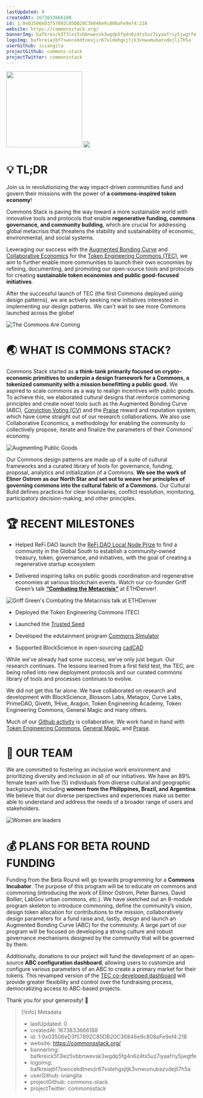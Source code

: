 ```yaml
---
lastUpdated: 0
createdAt: 1673833666188
id: 1:0x03506eD3f57892C85DB20C36846e9c808aFe9ef4:218
website: https://commonsstack.org/
bannerImg: bafkreick5f3lez5vbbnwevsk3wgdp5fg4n6z4ts5uz7iyaafriy5jwgtfe
logoImg: bafkreiajbf7swocekdtnevjir67videhgxjtjk3vnwumubazvdejli7h5a
userGithub: iviangita
projectGithub: commons-stack
projectTwitter: commonsstack
---
```


<img style="width: 200px" src="https://ipfs-grants-stack.gitcoin.co/ipfs/bafkreiajbf7swocekdtnevjir67videhgxjtjk3vnwumubazvdejli7h5a">

<img src="https://ipfs-grants-stack.gitcoin.co/ipfs/bafkreick5f3lez5vbbnwevsk3wgdp5fg4n6z4ts5uz7iyaafriy5jwgtfe">

# 💡 TL;DR

Join us in revolutionizing the way impact-driven communities fund and govern their missions with the power of **a commons-inspired token economy**!

Commons Stack is paving the way toward a more sustainable world with innovative tools and protocols that enable **regenerative funding, commons governance, and community building**, which are crucial for addressing global metacrisis that threatens the stability and sustainability of economic, environmental, and social systems. 

Leveraging our success with the [Augmented Bonding Curve](https://medium.com/commonsstack/deep-dive-augmented-bonding-curves-b5ca4fad4436) and [Collaborative Economics](https://medium.com/commonsstack/a-non-violent-revolution-against-technocracy-53388b123936) for the [Token Engineering Commons (TEC)](https://tecommons.org/), we aim to further enable more communities to launch their own economies by refining, documenting, and promoting our open-source tools and protocols for creating **sustainable token economies and public good-focused initiatives**. 

After the successful launch of TEC (the first Commons deployed using design patterns), we are actively seeking new initiatives interested in implementing our design patterns. We can't wait to see more Commons launched across the globe!

![The Commons Are Coming](https://imgur.com/YD3fAaR.png)


# 🌏 WHAT IS COMMONS STACK?

Commons Stack started as **a think-tank primarily focused on crypto-economic primitives to underpin a design framework for a Commons, a tokenized community with a mission benefitting a public good.** We aspired to scale commons as a way to realign incentives with public goods. To achieve this, we elaborated cultural designs that reinforce commoning principles and create novel tools such as the Augmented Bonding Curve (ABC), [Conviction Voting (CV)](https://medium.com/commonsstack/conviction-voting-f6f83a5d392a) and the [Praise](https://givepraise.xyz/) reward and reputation system, which have come straight out of our research collaborations. We also use Collaborative Economics, a methodology for enabling the community to collectively propose, iterate and finalize the parameters of their Commons’ economy.

![Augmenting Public Goods](https://imgur.com/sRiFjP9.png)


Our Commons design patterns are made up of a suite of cultural frameworks and a curated library of tools for governance, funding, proposal, analytics and initialization of a Commons. **We see the work of Elinor Ostrom as our North Star and set out to weave her principles of governing commons into the cultural fabric of a Commons.** Our Cultural Build defines practices for clear boundaries, conflict resolution, monitoring, participatory decision-making, and other principles. 


# 🏆 RECENT MILESTONES

- Helped ReFi DAO launch the [ReFi DAO Local Node Prize](https://mirror.xyz/0x7340F1a1e4e38F43d2FCC85cdb2b764de36B40c0/FABiu5AhpAR6LBLZxlGSfjOrHsHYj2J8VT4QJWPxbpk) to find a community in the Global South to establish a community-owned treasury, token, governance, and initiatives, with the goal of creating a regenerative startup ecosystem 

- Delivered inspiring talks on public goods coordination and regenerative economies at various blockchain events. Watch our co-founder Griff Green’s talk  **[“Combating the Metacrisis”](https://www.youtube.com/watch?v=s-q8zzpmxdg)**  at ETHDenver!

![Griff Green's Combating the Metacrisis talk at ETHDenver](https://imgur.com/f60iZik.png)

- Deployed the Token Engineering Commons (TEC)

- Launched the [Trusted Seed](https://trustedseed.org/) 

- Developed the edutainment program [Commons Simulator](https://sim.commonsstack.org/) 

- Supported BlockScience in open-sourcing [cadCAD](https://cadcad.org/) 

While we’ve already had some success, we’ve only just begun. Our research continues. The lessons learned from a first field test, the TEC, are being rolled into new deployment protocols and our curated commons library of tools and processes continues to evolve. 

We did not get this far alone. We have collaborated on research and development with BlockScience, Blossom Labs, Metagov, Curve Labs, PrimeDAO, Giveth, 1Hive, Aragon, Token Engineering Academy, Token Engineering Commons, General Magic and many others.

Much of our [Github activity](https://github.com/commons-stack) is collaborative. We work hand in hand with  [Token Engineering Commons](https://github.com/commonsbuild), [General Magic](https://github.com/GeneralMagicio), and [Praise](https://github.com/givepraise).


# 👥 OUR TEAM

We are committed to fostering an inclusive work environment and prioritizing diversity and inclusion in all of our initiatives. We have an 89% female team with five (5) individuals from diverse cultural and geographic backgrounds, including **women from the Philippines, Brazil, and Argentina**. We believe that our diverse perspectives and experiences make us better able to understand and address the needs of a broader range of users and stakeholders. 

![Women are leaders](https://imgur.com/e4CVXjM.png)


# 💰 PLANS FOR BETA ROUND FUNDING

Funding from the Beta Round will go towards programming for a **Commons Incubator**. The purpose of this program will be to educate on commons and commoning (introducing the work of Elinor Ostrom, Peter Barnes, David Bollier, LabGov urban commons, etc.). We have sketched out an 8-module program skeleton to introduce commoning, define the community’s vision, design token allocation for contributions to the mission, collaboratively design parameters for a fund raise and, lastly, design and launch an Augmented Bonding Curve (ABC) for the community. A large part of our program will be focused on developing a strong culture and robust governance mechanisms designed by the community that will be governed by them.  

Additionally, donations to our project will fund the development of an open-source **ABC configuration dashboard**, allowing users to customize and configure various parameters of an ABC to create a primary market for their tokens. This revamped version of the [TEC co-developed dashboard](https://config.tecommons.org/config/2) will provide greater flexibility and control over the fundraising process, democratizing access to ABC-based projects.

Thank you for your generosity! 🙏

> [!info] Metadata
> * lastUpdated: 0
> * createdAt: 1673833666188
> * id: 1:0x03506eD3f57892C85DB20C36846e9c808aFe9ef4:218
> * website: https://commonsstack.org/
> * bannerImg: bafkreick5f3lez5vbbnwevsk3wgdp5fg4n6z4ts5uz7iyaafriy5jwgtfe
> * logoImg: bafkreiajbf7swocekdtnevjir67videhgxjtjk3vnwumubazvdejli7h5a
> * userGithub: iviangita
> * projectGithub: commons-stack
> * projectTwitter: commonsstack